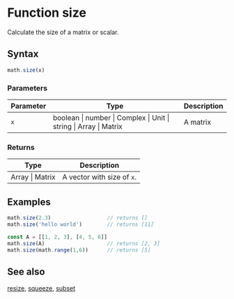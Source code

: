 <!-- Note: This file is automatically generated from source code comments. Changes made in this file will be overridden. -->

# Function size

Calculate the size of a matrix or scalar.


## Syntax

```js
math.size(x)
```

### Parameters

Parameter | Type | Description
--------- | ---- | -----------
`x` | boolean &#124; number &#124; Complex &#124; Unit &#124; string &#124; Array &#124; Matrix | A matrix

### Returns

Type | Description
---- | -----------
Array &#124; Matrix | A vector with size of `x`.


## Examples

```js
math.size(2.3)                  // returns []
math.size('hello world')        // returns [11]

const A = [[1, 2, 3], [4, 5, 6]]
math.size(A)                    // returns [2, 3]
math.size(math.range(1,6))      // returns [5]
```


## See also

[resize](resize.md),
[squeeze](squeeze.md),
[subset](subset.md)
